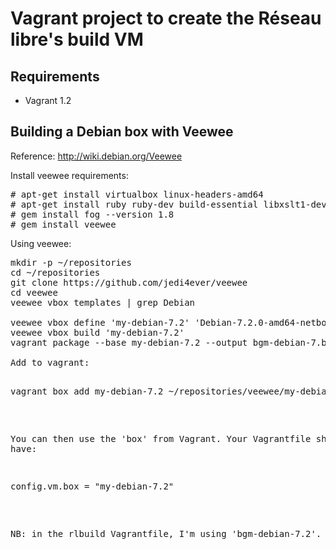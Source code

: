 Vagrant project to create the Réseau libre's build VM
=====================================================

Requirements
------------

* Vagrant 1.2

Building a Debian box with Veewee
---------------------------------

Reference: http://wiki.debian.org/Veewee

Install veewee requirements:

<pre>
# apt-get install virtualbox linux-headers-amd64
# apt-get install ruby ruby-dev build-essential libxslt1-dev libxml2-dev
# gem install fog --version 1.8
# gem install veewee
</pre>

Using veewee:

<pre>
mkdir -p ~/repositories
cd ~/repositories
git clone https://github.com/jedi4ever/veewee
cd veewee
veewee vbox templates | grep Debian

veewee vbox define 'my-debian-7.2' 'Debian-7.2.0-amd64-netboot' --workdir=~/repositories/veewee
veewee vbox build 'my-debian-7.2'
vagrant package --base my-debian-7.2 --output bgm-debian-7.box

Add to vagrant:

<pre>
vagrant box add my-debian-7.2 ~/repositories/veewee/my-debian-7.2.box
</pre>

You can then use the 'box' from Vagrant. Your Vagrantfile should have:

<pre>
config.vm.box = "my-debian-7.2"
</pre>

NB: in the rlbuild Vagrantfile, I'm using 'bgm-debian-7.2'.

